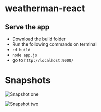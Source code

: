 # weatherman-react
## Serve the app
* Download the build folder
* Run the following commands on terminal
* `cd build`
* `node app.js`
* go to `http://localhost:9000/`

# Snapshots
![Snapshot one](https://i.ibb.co/Z1QpHyf/weather-man-1.png)

![Snapshot two](https://i.ibb.co/qy35J4Q/weather-man-2.png)
